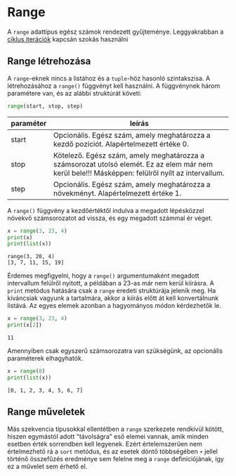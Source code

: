 # Range
A `range` adattípus egész számok rendezett gyűjteménye. Leggyakrabban a [ciklus iterációk](/content/python_basic/loops) kapcsán szokás használni

## Range létrehozása
A `range`-eknek nincs a listához és a `tuple`-höz hasonló szintakszisa. A létrehozásához a `range()` függvényt kell használni.  A függvénynek három paramétere van, és az alábbi struktúrát követi:
``` python
range(start, stop, step)
```
paraméter|leírás
-|-
start|Opcionális. Egész szám, amely meghatározza a kezdő pozíciót. Alapértelmezett értéke 0.
stop|Kötelező. Egész szám, amely meghatározza a számsorozat utolsó elemét. Ez az elem már nem kerül bele!!! Másképpen: felülről nyílt az intervallum. 
step|Opcionális. Egész szám, amely meghatározza a növekményt. Alapértelmezett értéke 1.

A `range()` függvény a kezdőértéktől indulva a megadott lépésközzel növekvő számsorozatot ad vissza, és egy megadott számmal ér véget. 

``` python
x = range(3, 23, 4)
print(x)
print(list(x))
```
```
range(3, 20, 4)
[3, 7, 11, 15, 19]
```
  
Érdemes megfigyelni, hogy a `range()` argumentumaként megadott intervallum felülről nyitott, a példában a 23-as már nem kerül kiírásra. A `print` metódus hatására csak a `range` eredeti struktúrája jelenik meg. Ha kíváncsiak vagyunk a tartalmára, akkor a kiírás előtt át kell konvertálnunk listává.  Az egyes elemek azonban a hagyományos módon kérdezhetők le.
``` python
x = range(3, 23, 4)
print(x[2])
```
```
11
```

Amennyiben csak egyszerű számsorozatra van szükségünk, az opcionális paraméterek elhagyhatók.
``` python
x = range(8)
print(list(x))
```
```
[0, 1, 2, 3, 4, 5, 6, 7]
```
## Range műveletek
Más szekvencia típusokkal ellentétben a `range` szerkezete rendkívül kötött, hiszen egymástól adott "távolságra" eső elemei vannak, amik minden esetben érték sorrendben kell legyenek. Ezért értelemszerűen nem értelmezhető rá a `sort` metódus, és az esetek döntő többségében `+` jellel történő összefűzés eredménye sem felelne meg a `range` definíciójának, így ez a művelet sem érhető el.